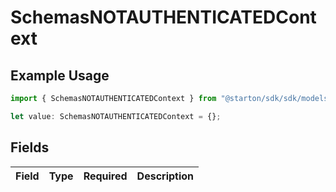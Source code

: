 # SchemasNOTAUTHENTICATEDContext

## Example Usage

```typescript
import { SchemasNOTAUTHENTICATEDContext } from "@starton/sdk/sdk/models/errors";

let value: SchemasNOTAUTHENTICATEDContext = {};
```

## Fields

| Field       | Type        | Required    | Description |
| ----------- | ----------- | ----------- | ----------- |